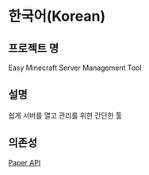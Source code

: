 # 한국어(Korean)

## 프로젝트 명

Easy Minecraft Server Management Tool

## 설명

쉽게 서버를 열고 관리를 위한 간단한 툴

## 의존성

[Paper API](https://docs.papermc.io/misc/downloads-api)

